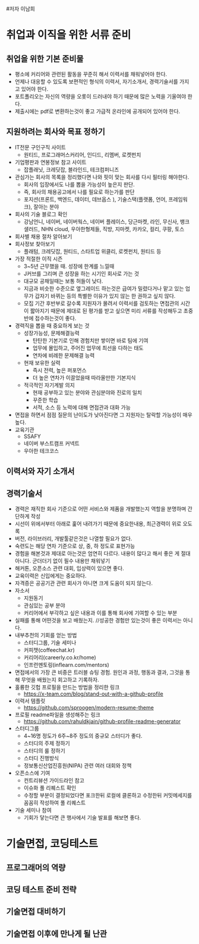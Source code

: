 #저자 이남희

# 취업과 이직을 위한 서류 준비

## 취업을 위한 기본 준비물
- 평소에 커리어와 관련된 활동을 꾸준히 해서 이력서를 채워넣어야 한다. 
- 언제나 대응할 수 있도록 보편적인 형식의 이력서, 자기소개서, 경력기술서를 가지고 있어야 한다.
- 포트폴리오는 자신의 역량을 오롯이 드러내야 하기 때문에 많은 노력을 기울여야 한다. 
- 제출시에는 pdf로 변환하는것이 좋고 가급적 온라인에 공개되어 있어야 한다.
## 지원하려는 회사와 목표 정하기
- IT전문 구인구직 사이트
	- 원티드, 프로그래머스커리어, 인디드, 리멤버, 로켓펀치
- 기업평판과 연봉정보 참고 사이트
	- 잡플래닛, 크레딧잡, 블라인드, 테크컴퍼니즈
- 관심가는 회사의 목록을 정리했다면 나와 핏이 맞는 회사를 다시 필터링 해야한다.
	- 회사의 입장에서도 나를 뽑을 가능성이 높은지 판단.
	- 즉, 회사의 채용공고에서 나를 필요로 하는가를 판단
	- 포지션(프론트, 백엔드, 데이터, 데브옵스 ), 기술스택(플랫폼, 언어, 프레임워크), 잘아는 분야
- 회사의 기술 블로그 확인
	- 강남언니, 네이버, 네이버웍스, 네이버 플레이스, 당근마켓, 라인, 무신사, 뱅크샐러드, NHN cloud, 우아한형제들, 직방, 지마켓, 카카오, 컬리, 쿠팡, 토스
- 회사별 채용 절차 알아보기
- 회사정보 찾아보기
	- 플래텀, 크레딧잡, 원티드, 스타트업 위클리, 로켓펀치, 원티드 등
- 가장 적절한 이직 시즌
	- 3~5년 근무했을 때. 성장에 한계를 느낄때
	- J커브를 그리며 큰 성장을 하는 시기인 회사로 가는 것
	- 대규모 공채일때는 보통 허들이 낮다.
	- 지금과 비슷한 수준으로 옆그레이드 하는것은 급여가 밀렸다거나 맡고 있는 업무가 갑자기 바뀌는 등의 특별한 이유가 있지 않는 한 권하고 싶지 않다.
	- 모집 기간 후반부로 갈수록 지원자가 몰려서 이력서를 검토하는 면접관의 시간이 짧아지기 때문에 제대로 된 평가를 받고 싶으면 미리 서류를 작성해두고 초중반에 접수하는것이 좋다.
- 경력직을 뽑을 때 중요하게 보는 것
	- 성장가능성, 문제해결능력
		- 탄탄한 기본기로 인해 경험치만 쌓이면 바로 팀에 기여
		- 업무에 몰입하고, 주어진 업무에 최선을 다하는 태도
		- 연차에 비례한 문제해결 능력
	- 현재 보유한 실력
		- 즉시 전력, 높은 퍼포먼스
		- 더 높은 연차가 이끌었을때 따라올만한 기본지식
	- 적극적인 자기계발 의지
		- 현재 공부하고 있는 분야와 관심분야와 진로의 일치
		- 꾸준한 학습
		- 서적, 소스 등 노력에 대해 면접관과 대화 가능
- 면접을 하면서 점점 질문의 난이도가 낮아진다면 그 지원자는 탈락할 가능성이 매우 높다.
- 교육기관
	- SSAFY
	- 네이버 부스트캠프 커넥트
	- 우아한 테크코스
## 이력서와 자기 소개서
## 경력기술서
- 경력은 재직한 회사 기준으로 어떤 서비스와 제품을 개발했는지 역할을 분명하며 간단하게 작성
- 시선이 위에서부터 아래로 훑어 내려가기 때문에 중요한내용, 최근경력이 위로 오도록
- 버전, 라이브러리, 개발툴같은것은 나열할 필요가 없다.
- 숙련도는 해당 연차 기준으로 상, 중, 하 정도로 표현가능
- 경험을 해본것과 제대로 아는것은 엄연히 다르다. 내용이 많다고 해서 좋은 게 절대 아니다. 군더더기 없이 필수 내용만 채워넣기
- 해커톤, 오픈소스 관련 대회, 입상력이 있으면 좋다.
- 교육이력은 신입에게는 중요하다.
- 자격증은 공공기관 관련 회사가 아니면 크게 도움이 되지 않는다.
- 자소서
	- 지원동기
	- 관심있는 공부 분야
	- 커리어에서 부각하고 싶은 내용과 이를 통해 회사에 기여할 수 있는 부분
- 실패를 통해 어떤것을 보고 배웠는지.   //성공한 경험만 있는것이 좋은 이력서는 아니다.
- 내부추천의 기회를 얻는 방법
	- 스터디그룹, 기술 세미나
	- 커피챗(coffeechat.kr)
	- 커리어리(careerly.co.kr/home)
	- 인프런멘토링(inflearn.com/mentors)
- 면접에서의 가장 큰 비중은 트러블 슈팅 경험.  원인과 과정, 행동과 결과, 그것을 통해 무엇을 배웠는지 회고하고 기록하자.
- 훌륭한 깃헙 프로필을 만드는 방법을 정리한 링크
	- https://x-team.com/blog/stand-out-with-a-github-profile
- 이력서 템플릿
	- https://github.com/sproogen/modern-resume-theme
- 프로필 readme파일을 생성해주는 링크
	- https://github.com/rahuldkjain/github-profile-readme-generator
- 스터디그룹
	- 4~16명 정도가 6주~8주 정도의 중규모 스터디가 좋다.
	- 스터디의 주제 정하기
	- 스터디의 룰 정하기
	- 스터디 진행방식
	- 정보통신산업진흥원(NIPA) 관련 여러 대회와 정책
- 오픈소스에 기여
	- 컨트리뷰션 가이드라인 참고
	- 이슈화 풀 리퀘스트 확인
	- 수정할 부분이 결정되었다면 포크한뒤 로컬에 클론하고 수정한뒤 커밋메세지를 꼼꼼히 작성하여 풀 리퀘스트
- 기술 세미나 참여
	- 기회가 닿는다면 큰 행사에서 기술 발표를 해보면 좋다.

# 기술면접, 코딩테스트
## 프로그래머의 역량
## 코딩 테스트 준비 전략
## 기술면접 대비하기
## 기술면접 이후에 만나게 될 난관